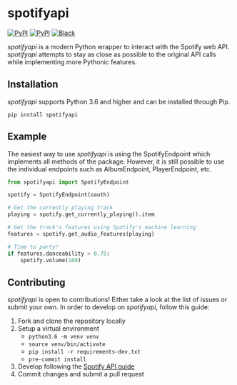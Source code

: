 # spotifyapi

[![PyPI](https://img.shields.io/pypi/v/spotifyapi.svg)](https://pypi.python.org/pypi/spotifyapi/)
[![PyPI](https://img.shields.io/pypi/pyversions/spotifyapi.svg)](https://pypi.python.org/pypi/spotifyapi/)
[![Black](https://img.shields.io/badge/code%20style-black-000000.svg)](https://github.com/psf/black)

*spotifyapi* is a modern Python wrapper to interact with the Spotify web API. *spotifyapi* attempts to stay as close as possible to
the original API calls while implementing more Pythonic features.

## Installation

*spotifyapi* supports Python 3.6 and higher and can be installed through Pip.

```pip install spotifyapi```

## Example

The easiest way to use *spotifyapi* is using the SpotifyEndpoint which implements all methods of the package. However, it
is still possible to use the individual endpoints such as AlbumEndpoint, PlayerEndpoint, etc.

```python
from spotifyapi import SpotifyEndpoint

spotify = SpotifyEndpoint(oauth)

# Get the currently playing track
playing = spotify.get_currently_playing().item

# Get the track's features using Spotify's machine learning
features = spotify.get_audio_features(playing)

# Time to party!
if features.danceability > 0.75:
    spotify.volume(100)
```

## Contributing

*spotifyapi* is open to contributions! Either take a look at the list of issues or submit your own. In order to develop on *spotifyapi*, follow this guide:

1. Fork and clone the repository locally
2. Setup a virtual environment
    - `python3.6 -m venv venv`
    - `source venv/bin/activate`
    - `pip install -r requirements-dev.txt`
    - `pre-commit install`
3. Develop following the [Spotify API guide](https://developer.spotify.com/documentation/web-api/reference/)
4. Commit changes and submit a pull request

